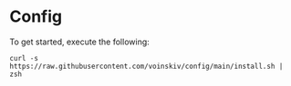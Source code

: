 # Config
To get started, execute the following:

```
curl -s https://raw.githubusercontent.com/voinskiv/config/main/install.sh | zsh
```
